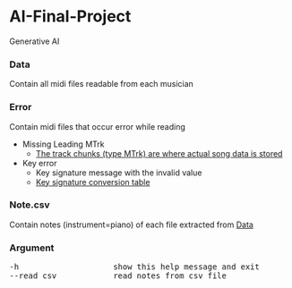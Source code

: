 # AI-Final-Project
Generative AI

### Data
Contain all midi files readable from each musician

### Error
Contain midi files that occur error while reading
+ Missing Leading MTrk
  + [The track chunks (type MTrk) are where actual song data is stored](http://www.music.mcgill.ca/~ich/classes/mumt306/StandardMIDIfileformat.html#BM2_3)
+ Key error
  + Key signature message with the invalid value
  + [Key signature conversion table](https://github.com/mido/mido/blob/f23a97427a9c36a1afea4ab4d67338f4741b9edb/mido/midifiles/meta.py#L27)

### Note.csv
Contain notes (instrument=piano) of each file extracted from [Data](https://github.com/Mike1ife/AI-Final-Project/tree/main/Data)

### Argument
<pre>
-h                    show this help message and exit
--read_csv            read notes from csv file
</pre>
